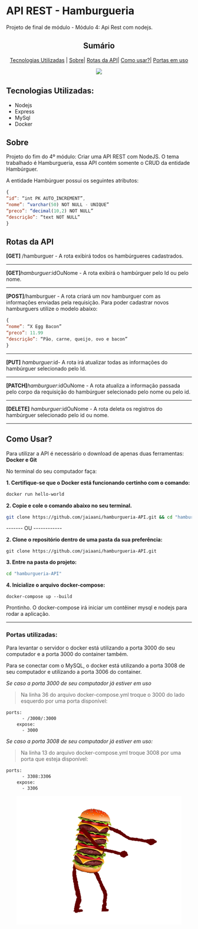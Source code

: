 # API REST - Hamburgueria 

Projeto de final de módulo - Módulo 4: 
Api Rest com nodejs.

<div align="center"/>

## 				Sumário
[Tecnologias Utilizadas](#tecnologias) | [Sobre](#sobre)|  [Rotas da API](#rotas)|  [Como usar?](howTo)| [Portas em uso](#portas)

<img src='./imgReadme/burguers.gif' width=450px/>

</div>

<div id='tecnologias'/>

## Tecnologias Utilizadas: 

* Nodejs 
* Express
* MySql
* Docker

<div id='sobre'/>

## Sobre 

Projeto do fim do 4º módulo: Criar uma API REST com NodeJS.
O tema trabalhado é Hamburgueria, essa API contém somente o CRUD da entidade Hambúrguer.

A entidade Hambúrguer possui os seguintes atributos:

```javascript
{
“id”: “int PK AUTO_INCREMENT”,
“nome”: “varchar(50) NOT NULL - UNIQUE”
“preco”: “decimal(10,2) NOT NULL”
“descrição”: “text NOT NULL”
}
```


<div id='rotas'/>

## Rotas da API

**[GET]** /hamburguer - A rota exibirá todos os hambúrgueres cadastrados.
- - - -
**[GET]**_hamburguer_:idOuNome - A rota exibirá o hambúrguer pelo Id ou pelo nome. 
- - - -
**[POST]**/hamburguer - A rota criará um nov hamburguer com as informações enviadas pela requisição. 
Para poder cadastrar novos hamburguers utilize o modelo abaixo: 
```javascript
{
“nome”: “X Egg Bacon”
“preco”: 11.99
“descrição”: “Pão, carne, queijo, ovo e bacon”
}

```
- - - -
**[PUT]** _hamburguer_:id- A rota irá atualizar todas as informações do hambúrguer selecionado pelo Id.
- - - -
**[PATCH]**_hamburguer_:idOuNome - A rota atualiza a informação passada pelo corpo da requisição do hambúrguer selecionado pelo nome ou pelo id. 
- - - -
**[DELETE]** _hamburguer_:idOuNome - A rota deleta os registros do hambúrguer selecionado pelo id ou nome.
- - - -

<div id='howTo'>
  
## Como Usar?  
  
Para utilizar a API é necessário o download de apenas duas ferramentas: **Docker e Git**

No terminal do seu computador faça: 

**1. Certifique-se que o Docker está funcionando certinho com o comando:** 
```bash
docker run hello-world

```
**2. Copie e cole o comando abaixo no seu terminal.**
```bash
git clone https://github.com/jaiaani/hamburgueria-API.git && cd "hamburgueria-API" && docker-compose up --build
```
 ------- OU ------------
  
**2. Clone o repositório dentro de uma pasta da sua preferência:**
```git
git clone https://github.com/jaiaani/hamburgueria-API.git 
```

**3. Entre na pasta do projeto:**
```bash
cd "hamburgueria-API"
```

**4. Inicialize o arquivo docker-compose:**
```docker
docker-compose up --build
```

Prontinho. O docker-compose irá iniciar um contêiner mysql e nodejs para rodar a aplicação.
- - - -
  <div id='portas'/>
  
### Portas utilizadas:
  
Para levantar o servidor o docker está utilizando a porta 3000 do seu computador e a porta 3000 do container também.

Para se conectar com o MySQL, o docker está utilizando a porta 3008 de seu computador e utilizando a porta 3006 do container.

*Se caso a porta 3000 de seu computador já estiver em uso* 

> Na linha 36 do arquivo docker-compose.yml troque o 3000 do lado esquerdo por uma porta disponível:  
```docker
ports:
      - /3000/:3000
    expose:
      - 3000
```

*Se caso a porta 3008 de seu computador já estiver em uso:*
  
> Na linha 13 do arquivo docker-compose.yml troque 3008 por uma porta que esteja disponível:   
```docker 
ports:
      - 3308:3306
    expose:
      - 3306
```
<div align="center"/>
  
<img src="./imgReadme/burger-dance.gif" width=450px>
  
 </div>

